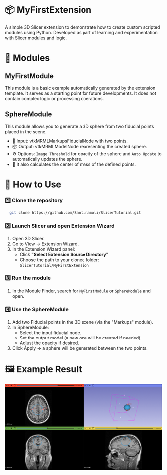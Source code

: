 # 📦 MyFirstExtension

A simple 3D Slicer extension to demonstrate how to create custom scripted modules using Python.
Developed as part of learning and experimentation with Slicer modules and logic.

# 🧩 Modules
## MyFirstModule
This module is a basic example automatically generated by the extension template. It serves as a starting point for future developments. It does not contain complex logic or processing operations.

## SphereModule
This module allows you to generate a 3D sphere from two fiducial points placed in the scene.

- 📌 Input: vtkMRMLMarkupsFiducialNode with two points.
- 📦 Output: vtkMRMLModelNode representing the created sphere.
- ⚙️ Options: `Image Threshold` for opacity of the sphere and `Auto Update` to automatically updates the sphere.
- 📍 It also calculates the center of mass of the defined points.


# 🚀 How to Use
### 1️⃣ Clone the repository
```bash
  git clone https://github.com/Santiramoli/SlicerTutorial.git
```

### 2️⃣ Launch Slicer and open Extension Wizard

1. Open 3D Slicer.
2. Go to View → Extension Wizard.
3. In the Extension Wizard panel:
    - Click **"Select Extension Source Directory"**
    - Choose the path to your cloned folder: `SlicerTutorial/MyFirstExtension`

### 3️⃣ Run the module
1. In the Module Finder, search for `MyFirstModule` or `SphereModule` and open.

### 4️⃣ Use the SphereModule
1. Add two Fiducial points in the 3D scene (via the "Markups" module).
2. In SphereModule:
    - Select the input fiducial node.
    - Set the output model (a new one will be created if needed).
    - Adjust the opacity if desired.
3. Click Apply → a sphere will be generated between the two points.


# 🖼 Example Result
![Screenshot](./MyFirstExtension/SphereModule/Resources/Icons/SphereModel.png)
